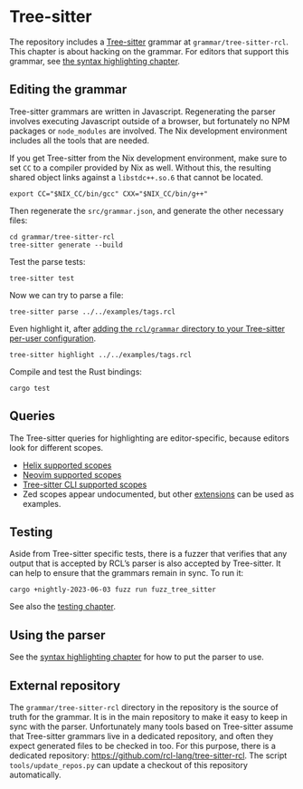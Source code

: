 # Tree-sitter

The repository includes a [Tree-sitter][tree-sitter] grammar at
`grammar/tree-sitter-rcl`. This chapter is about hacking on the grammar.
For editors that support this grammar, see [the syntax highlighting chapter](syntax_highlighting.md).

[tree-sitter]: https://tree-sitter.github.io/tree-sitter/

## Editing the grammar

Tree-sitter grammars are written in Javascript. Regenerating the parser involves
executing Javascript outside of a browser, but fortunately no <abbr>NPM</abbr>
packages or `node_modules` are involved. The Nix development environment
includes all the tools that are needed.

If you get Tree-sitter from the Nix development environment, make sure to set
`CC` to a compiler provided by Nix as well. Without this, the resulting shared
object links against a `libstdc++.so.6` that cannot be located.

    export CC="$NIX_CC/bin/gcc" CXX="$NIX_CC/bin/g++"

Then regenerate the `src/grammar.json`, and generate the other necessary files:

    cd grammar/tree-sitter-rcl
    tree-sitter generate --build

Test the parse tests:

    tree-sitter test

Now we can try to parse a file:

    tree-sitter parse ../../examples/tags.rcl

Even highlight it, after [adding the `rcl/grammar` directory to your Tree-sitter
per-user configuration][ts-user-config].

    tree-sitter highlight ../../examples/tags.rcl

Compile and test the Rust bindings:

    cargo test

[ts-user-config]: https://tree-sitter.github.io/tree-sitter/syntax-highlighting#per-user-configuration

## Queries

The Tree-sitter queries for highlighting are editor-specific, because editors
look for different scopes.

 * [Helix supported scopes](https://docs.helix-editor.com/themes.html#syntax-highlighting)
 * [Neovim supported scopes](https://neovim.io/doc/user/treesitter#treesitter-highlight)
 * [Tree-sitter <abbr>CLI</abbr> supported scopes](https://github.com/tree-sitter/tree-sitter/blob/v0.22.1/highlight/README.md)
 * Zed scopes appear undocumented,
   but other [extensions](https://github.com/zed-industries/extensions)
   can be used as examples.

## Testing

Aside from Tree-sitter specific tests, there is a fuzzer that verifies that
any output that is accepted by <abbr>RCL</abbr>’s parser is also accepted by
Tree-sitter. It can help to ensure that the grammars remain in sync. To run it:

    cargo +nightly-2023-06-03 fuzz run fuzz_tree_sitter

See also the [testing chapter](testing.md#running-the-fuzzers).

## Using the parser

See the [syntax highlighting chapter](syntax_highlighting.md) for how to put the
parser to use.

## External repository

The `grammar/tree-sitter-rcl` directory in the repository is the source of truth
for the grammar. It is in the main repository to make it easy to keep in sync
with the parser. Unfortunately many tools based on Tree-sitter assume that
Tree-sitter grammars live in a dedicated repository, and often they expect
generated files to be checked in too. For this purpose, there is a dedicated
repository: <https://github.com/rcl-lang/tree-sitter-rcl>. The script
`tools/update_repos.py` can update a checkout of this repository automatically.
